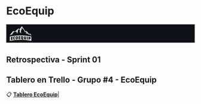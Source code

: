 # EcoEquip
![enter image description here](https://github.com/emirchus/grupo_4_ecoquip/blob/main/extrafiles/bannerreadme.jpg)

## Retrospectiva - Sprint 01


## Tablero en Trello - Grupo #4 - EcoEquip
📋 <strong><a href="https://trello.com/invite/b/Scb6zxY8/ATTI7272b788f3fa90e9d488c6256f3a84252462C99D/ecoequip">Tablero EcoEquip</a></strong>|